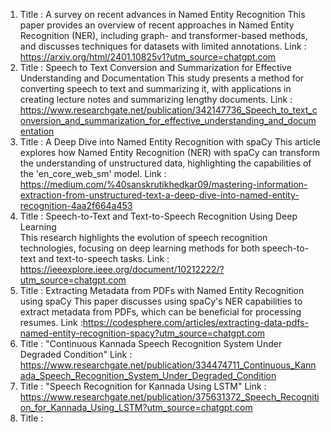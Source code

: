 
1. Title : A survey on recent advances in Named Entity Recognition
		This paper provides an overview of recent approaches in Named Entity Recognition (NER), including graph- and transformer-based methods, and discusses techniques for datasets with limited annotations.
		Link : https://arxiv.org/html/2401.10825v1?utm_source=chatgpt.com
2. Title : Speech to Text Conversion and Summarization for Effective Understanding and Documentation
		This study presents a method for converting speech to text and summarizing it, with applications in creating lecture notes and summarizing lengthy documents.
		Link : https://www.researchgate.net/publication/342147736_Speech_to_text_conversion_and_summarization_for_effective_understanding_and_documentation
3. Title : A Deep Dive into Named Entity Recognition with spaCy
		This article explores how Named Entity Recognition (NER) with spaCy can transform the understanding of unstructured data, highlighting the capabilities of the 'en_core_web_sm' model.
		Link : https://medium.com/%40sanskrutikhedkar09/mastering-information-extraction-from-unstructured-text-a-deep-dive-into-named-entity-recognition-4aa2f664a453
4. Title : Speech-to-Text and Text-to-Speech Recognition Using Deep Learning\
		This research highlights the evolution of speech recognition technologies, focusing on deep learning methods for both speech-to-text and text-to-speech tasks.
		Link  : https://ieeexplore.ieee.org/document/10212222/?utm_source=chatgpt.com
5. Title : Extracting Metadata from PDFs with Named Entity Recognition using spaCy
	This paper discusses using spaCy's NER capabilities to extract metadata from PDFs, which can be beneficial for processing resumes.
	Link :https://codesphere.com/articles/extracting-data-pdfs-named-entity-recognition-spacy?utm_source=chatgpt.com
6. Title : "Continuous Kannada Speech Recognition System Under Degraded Condition"
		Link : https://www.researchgate.net/publication/334474711_Continuous_Kannada_Speech_Recognition_System_Under_Degraded_Condition
7. Title : "Speech Recognition for Kannada Using LSTM"
		Link : https://www.researchgate.net/publication/375631372_Speech_Recognition_for_Kannada_Using_LSTM?utm_source=chatgpt.com
8. Title : 